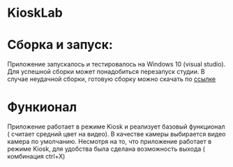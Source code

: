 # KioskLab

# Сборка и запуск:

Приложение запускалось и тестировалось на Windows 10 (visual studio).
Для успешной сборки может понадобиться перезапуск студии.
В случае неудачной сборки, готовую сборку можно скачать по [ссылке](https://drive.google.com/drive/folders/1qjcW_hL3IdNrJjRC75mv3k0BVnPjwmqU?usp=sharing)

# Функионал
Приложение работает в режиме Kiosk и реализует базовый функционал ( считает средний цвет на видео).
В качестве камеры выбирается видео камера по умолчанию.
Несмотря на то, что приложение работает в режиме Kiosk, для удобства была сделана возможность выхода ( комбинация ctrl+X)


